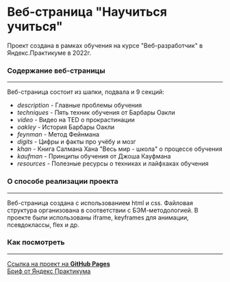#  Веб-страница "Научиться учиться"

Проект создана в рамках обучения на курсе "Веб-разработчик" в Яндекс.Практикуме в 2022г.

### Содержание веб-страницы
---
Веб-страница состоит из шапки, подвала и 9 секций:
* *description* - Главные проблемы обучения
* *techniques* - Пять техник обучения от Барбары Оакли
* *video* - Видео на TED о прокрастинации
* *oakley* - История Барбары Оакли
* *feynman* - Метод Фейнмана
* *digits* - Цифры и факты про учёбу и мозг
* *khan* - Книга Салмана Хана "Весь мир - школа" о процессе обучения
* *kaufman* - Принципы обучения от Джоша Кауфмана
* *resources* - Полезные ресурсы о техниках и лайфхаках обучения

### О способе реализации проекта
---
Веб-страница создана с использованием html и css.
Файловая структура организована в соответствии с БЭМ-методологией.
В проекте были использованы iframe, keyframes для анимации, псевдоклассы, flex и др.

### **Как посмотреть**
---
[Ссылка на проект на **GitHub Pages**](https://julbrn.github.io/how-to-learn/) <br>
[Бриф от Яндекс Практикума](https://code.s3.yandex.net/web-developer/project-1/sprint-2-brief.pdf)



